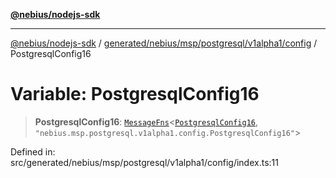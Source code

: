 [**@nebius/nodejs-sdk**](../../../../../../../README.md)

---

[@nebius/nodejs-sdk](../../../../../../../README.md) / [generated/nebius/msp/postgresql/v1alpha1/config](../README.md) / PostgresqlConfig16

# Variable: PostgresqlConfig16

> **PostgresqlConfig16**: [`MessageFns`](../../../../../../../runtime/protos/core/interfaces/MessageFns.md)\<[`PostgresqlConfig16`](../interfaces/PostgresqlConfig16.md), `"nebius.msp.postgresql.v1alpha1.config.PostgresqlConfig16"`\>

Defined in: src/generated/nebius/msp/postgresql/v1alpha1/config/index.ts:11
